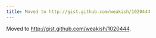 ```yaml
---
title: Moved to http://gist.github.com/weakish/1020444
---
```


Moved to <http://gist.github.com/weakish/1020444>.
